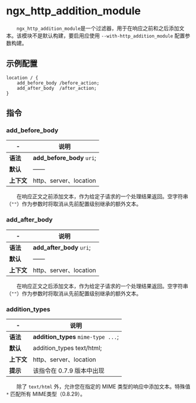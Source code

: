 # ngx_http_addition_module

　　​`ngx_http_addition_module`​ 是一个过滤器，用于在响应之前和之后添加文本。该模块不是默认构建，要启用应使用 `--with-http_addition_module`​ 配置参数构建。

## 示例配置

```
location / {
    add_before_body /before_action;
    add_after_body  /after_action;
}
```

## 指令

### add\_before\_body

|-|说明|
| ---| ------------------------|
|**语法**|**add_before_body** `uri`​;|
|**默认**|——|
|**上下文**|http、server、location|

　　在响应正文之前添加文本，作为给定子请求的一个处理结果返回。空字符串（`""`​）作为参数时将取消从先前配置级别继承的额外文本。

### add\_after\_body

|-|说明|
| ---| ------------------------|
|**语法**|**add_after_body** `uri`​;|
|**默认**|——|
|**上下文**|http、server、location|

　　在响应正文之后添加文本，作为给定子请求的一个处理结果返回。空字符串（`""`​）作为参数时将取消从先前配置级别继承的额外文本。

### addition\_types

|-|说明|
| ---| -------------------------------|
|**语法**|**addition_types** `mime-type ...`​;|
|**默认**|addition\_types text/html;|
|**上下文**|http、server、location|
|**提示**|该指令在 0.7.9 版本中出现|

　　除了 `text/html`​ 外，允许您在指定的 MIME 类型的响应中添加文本。特殊值 `*`​ 匹配所有 MIME类型（0.8.29）。

